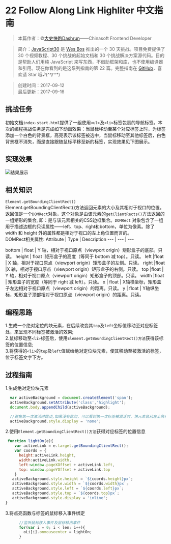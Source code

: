 # 22 Follow Along Link Highliter 中文指南

> 本篇作者：©[大史快跑Dashrun](https://github.com/dashrun)——Chinasoft Frontend Developer

> 简介：[JavaScript30](https://javascript30.com) 是 [Wes Bos](https://github.com/wesbos) 推出的一个 30 天挑战。项目免费提供了 30 个视频教程、30 个挑战的起始文档和 30 个挑战解决方案源代码。目的是帮助人们用纯 JavaScript 来写东西，不借助框架和库，也不使用编译器和引用。现在你看到的是这系列指南的第 22 篇。完整指南在 [GitHub](https://github.com/soyaine/JavaScript30)，喜欢请 Star 哦♪(^∇^*)

> 创建时间：2017-09-12    
最后更新：2017-09-16

## 挑战任务
初始文档`index-start.html`提供了一组使用`<ul>`及`<li>`标签包裹的导航标签。本次的编程挑战任务是完成如下动画效果：当鼠标移动至某个对应标签上时，为标签添加一个白色的背景框，高亮表示该标签被选中，当鼠标移动至其他标签后，白色背景框不消失，而是直接跟随鼠标平移至新的标签，实现效果见下图展示。

## 实现效果
![结果展示](https://github.com/dashrun/vanilla-javascript-30/blob/master/22%20-%20Follow%20Along%20Link%20Highlighter/effects.gif)


## 相关知识
`Element.getBoundingClientRect()`   
Element.getBoundingClientRect()方法返回元素的大小及其相对于视口的位置。   
返回值是一个`DOMRect`对象，这个对象是由该元素的`getClientRects()`方法返回的一组矩形的集合, 即：是与该元素相关的CSS边框集合。`DOMRect` 对象包含了一组用于描述边框的只读属性——left、top、right和bottom，单位为像素。除了 width 和 height 外的属性都是相对于视口的左上角位置而言的。   
DOMRect相关属性: 
Attribute | Type | Description
 --- | --- | ---

bottom  | float  | Y 轴，相对于视口原点（viewport origin）矩形盒子的底部。只读。 
height  | float  |矩形盒子的高度（等同于 bottom 减 top）。只读。
left    |float  | X 轴，相对于视口原点（viewport origin）矩形盒子的左侧。只读。 
right   |float   |X 轴，相对于视口原点（viewport origin）矩形盒子的右侧。只读。 
top |float  | Y 轴，相对于视口原点（viewport origin）矩形盒子的顶部。只读。
width   |float  | 矩形盒子的宽度（等同于 right 减 left）。只读。 
x  | float |  X轴横坐标，矩形盒子左边相对于视口原点（viewport origin）的距离。只读。 
y  | float |   Y轴纵坐标，矩形盒子顶部相对于视口原点（viewport origin）的距离。只读。

## 编程思路
1.生成一个绝对定位的块元素，在后续改变其`top`及`left`坐标值移动至对应标签处，来呈现不同标签被激活的效果;    
2.鼠标移动至`<li>`标签后，使用`Element.getBoundingClientRect()方法`获得该标签的位置信息;    
3.将获得的`<li>`的`top`及`left`值赋给绝对定位块元素，使其移动至被激活的标签，位于标签文字下方。   

## 过程指南
1.生成绝对定位块元素
```js
  var activeBackground = document.createElement('span');
  activeBackground.setAttribute('class','highlight');
  document.body.appendChild(activeBackground);

  //避免第一次激活时跳动,如果没有此句，可以看到第一次标签被激活时，块元素会从左上角移动至对应标签处。
  activeBackground.style.display = 'none';
```
2.使用`Element.getBoundingClientRect()方法`获得对应标签的位置信息
```js
 function lightOn(e){
    var activeLink = e.target.getBoundingClientRect();
    var coords = {
      height:activeLink.height,
      width:activeLink.width,
      left:window.pageXOffset + activeLink.left,
      top: window.pageYOffset + activeLink.top
    }
   activeBackground.style.height = `${coords.height}px`;
   activeBackground.style.width = `${coords.width}px`;
   activeBackground.style.left = `${coords.left}px`;
   activeBackground.style.top = `${coords.top}px`;
   activeBackground.style.display = 'inline';
}
```
3.将点亮函数与标签的鼠标移入事件绑定
```js
      //监听鼠标移入事件及鼠标移出事件
      for(var i = 0; i < len; i++){
        oLi[i].onmouseenter = lightOn;
      }
```


